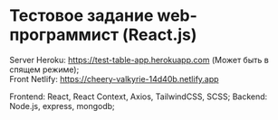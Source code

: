 # Тестовое задание web-программист (React.js)

Server Heroku: https://test-table-app.herokuapp.com (Может быть в спящем режиме);   
Front Netlify: https://cheery-valkyrie-14d40b.netlify.app   

Frontend: React, React Context, Axios, TailwindCSS, SCSS;
Backend: Node.js, express, mongodb;
